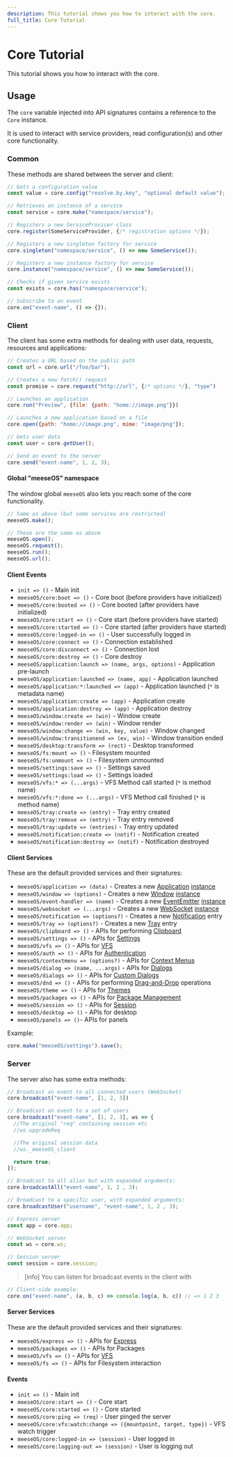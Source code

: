 ```yaml
---
description: This tutorial shows you how to interact with the core.
full_title: Core Tutorial
---
```


# Core Tutorial

This tutorial shows you how to interact with the core.

## Usage

The `core` variable injected into API signatures contains a reference to the `Core` instance.

It is used to interact with service providers, read configuration(s) and other core functionality.

### Common

These methods are shared between the server and client:

```javascript
// Gets a configuration value
const value = core.config("resolve.by.key", "optional default value");

// Retrieves an instance of a service
const service = core.make("namespace/service");

// Registers a new ServiceProvicer class
core.register(SomeServiceProvider, {/* registration options */});

// Registers a new singleton factory for service
core.singleton("namespace/service", () => new SomeService());

// Registers a new instance factory for service
core.instance("namespace/service", () => new SomeService());

// Checks if given service exists
const exists = core.has("namespace/service");

// Subscribe to an event
core.on("event-name", () => {});
```

### Client

The client has some extra methods for dealing with user data, requests, resources and applications:

```javascript
// Creates a URL based on the public path
const url = core.url("/foo/bar");

// Creates a new fetch() request
const promise = core.request("http://url", {/* options */}, "type")

// Launches an application
core.run("Preview", {file: {path: "home://image.png"}})

// Launches a new application based on a file
core.open({path: "home://image.png", mime: "image/png"});

// Gets user data
const user = core.getUser();

// Send an event to the server
core.send("event-name", 1, 2, 3);
```

#### Global "meeseOS" namespace

The window global `meeseOS` also lets you reach some of the core functionality.

```javascript
// Same as above (but some services are restricted)
meeseOS.make();

// These are the same as above
meeseOS.open();
meeseOS.request();
meeseOS.run();
meeseOS.url();
```

#### Client Events

* `init => ()` - Main init
* `meeseOS/core:boot => ()` - Core boot (before providers have initialized)
* `meeseOS/core:booted => ()` - Core booted (after providers have initialized)
* `meeseOS/core:start => ()` - Core start (before providers have started)
* `meeseOS/core:started => ()` - Core started (after providers have started)
* `meeseOS/core:logged-in => ()` - User successfully logged in
* `meeseOS/core:connect => ()` - Connection established
* `meeseOS/core:disconnect => ()` - Connection lost
* `meeseOS/core:destroy => ()` - Core destroy
* `meeseOS/application:launch => (name, args, options)` - Application pre-launch
* `meeseOS/application:launched => (name, app)` - Application launched
* `meeseOS/application:*:launched => (app)` - Application launched (`*` is metadata name)
* `meeseOS/application:create => (app)` - Application create
* `meeseOS/application:destroy => (app)` - Application destroy
* `meeseOS/window:create => (win)` - Window create
* `meeseOS/window:render => (win)` - Window render
* `meeseOS/window:change => (win, key, value)` - Window changed
* `meeseOS/window:transitionend => (ev, win)` - Window transition ended
* `meeseOS/desktop:transform => (rect)` - Desktop transformed
* `meeseOS/fs:mount => ()` - Filesystem mounted
* `meeseOS/fs:unmount => ()` - Filesystem unmounted
* `meeseOS/settings:save => ()` - Settings saved
* `meeseOS/settings:load => ()` - Settings loaded
* `meeseOS/vfs:* => (...args)` - VFS Method call started (`*` is method name)
* `meeseOS/vfs:*:done => (...args)` - VFS Method call finished (`*` is method name)
* `meeseOS/tray:create => (entry)` - Tray entry created
* `meeseOS/tray:remove => (entry)` - Tray entry removed
* `meeseOS/tray:update => (entries)` - Tray entry updated
* `meeseOS/notification:create => (notif)` - Notification created
* `meeseOS/notification:destroy => (notif)` - Notification destroyed

#### Client Services

These are the default provided services and their signatures:

* `meeseOS/application => (data)` - Creates a new [Application](../application/README.md) [instance](https://meese-enterprises.github.io/meeseOS-manual/api/meeseOS-client/class/src/application.js~Application.html)
* `meeseOS/window => (options)` - Creates a new [Window](../window/README.md) [instance](https://meese-enterprises.github.io/meeseOS-manual/api/meeseOS-client/class/src/window.js~Window.html)
* `meeseOS/event-handler => (name)` - Creates a new [EventEmitter](../bus/README.md) [instance](https://meese-enterprises.github.io/meeseOS-manual/api/meeseOS-common/class/src/event-handler.js~EventHandler.html)
* `meeseOS/websocket => (...args)` - Creates a new [WebSocket](../application/README.md#websockets) [instance](https://meese-enterprises.github.io/meeseOS-manual/api/meeseOS-client/class/src/websocket.js~Websocket.html)
* `meeseOS/notification => (options?)` - Creates a new [Notification](../notification/README.md) entry
* `meeseOS/tray => (options?)` - Creates a new [Tray](../tray/README.md) entry
* `meeseOS/clipboard => ()` - APIs for performing [Clipboard](../clipboard/README.md)
* `meeseOS/settings => ()` - APIs for [Settings](../settings/README.md)
* `meeseOS/vfs => ()` - APIs for [VFS](../vfs/README.md)
* `meeseOS/auth => ()` - APIs for [Authentication](../auth/README.md)
* `meeseOS/contextmenu => (options?)` - APIs for [Context Menus](../gui/README.md#contextmenu)
* `meeseOS/dialog => (name, ...args)` - APIs for [Dialogs](../dialog/README.md#usage)
* `meeseOS/dialogs => ()` - APIs for [Custom Dialogs](../dialog/README.md#custom-dialog)
* `meeseOS/dnd => ()` - APIs for performing [Drag-and-Drop](../tutorial/dnd/README.md) operations
* `meeseOS/theme => ()` - APIs for [Themes](../tutorial/theme/README.md#usage)
* `meeseOS/packages => ()` - APIs for [Package Management](https://meese-enterprises.github.io/meeseOS-manual/api/meeseOS-client/class/src/packages.js~Packages.html)
* `meeseOS/session => ()` - APIs for [Session](https://meese-enterprises.github.io/meeseOS-manual/api/meeseOS-client/class/src/session.js~Session.html)
* `meeseOS/desktop => ()` - APIs for desktop
* `meeseOS/panels => ()`- APIs for panels

Example:

```javascript
core.make("meeseOS/settings").save();
```

### Server

The server also has some extra methods:

```javascript
// Broadcast an event to all connected users (WebSocket)
core.broadcast("event-name", [1, 2, 3])

// Broadcast an event to a set of users
core.broadcast("event-name", [1, 2, 3], ws => {
  //The original "req" containing session etc
  //ws.upgradeReq

  //The original session data
  //ws._meeseOS_client

  return true;
});

// Broadcast to all alias but with expanded arguments:
core.broadcastAll("event-name", 1, 2 , 3);

// Broadcast to a specific user, with expanded arguments:
core.broadcastUser("username", "event-name", 1, 2 , 3);

// Express server
const app = core.app;

// WebSocket server
const ws = core.ws;

// Session server
const session = core.session;
```

> [info] You can listen for broadcast events in the client with

```javascript
// Client-side example:
core.on("event-name", (a, b, c) => console.log(a, b, c)) // => 1 2 3
```

#### Server Services

These are the default provided services and their signatures:

* `meeseOS/express => ()` - APIs for [Express](../express/README.md)
* `meeseOS/packages => ()` - APIs for Packages
* `meeseOS/vfs => ()` - APIs for [VFS](../vfs/README.md#server-api)
* `meeseOS/fs => ()` - APIs for Filesystem interaction

#### Events

* `init => ()` - Main init
* `meeseOS/core:start => ()` - Core start
* `meeseOS/core:started => ()` - Core started
* `meeseOS/core:ping => (req)` - User pinged the server
* `meeseOS/core:vfs:watch:change => ({mountpoint, target, type})` - VFS watch trigger
* `meeseOS/core:logged-in => (session)` - User logged in
* `meeseOS/core:logging-out => (session)` - User is logging out
